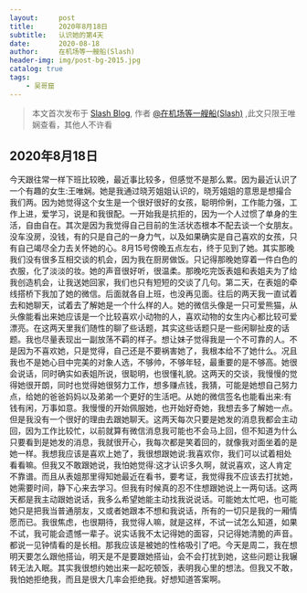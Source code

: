 ```yaml
---
layout:     post
title:      2020年8月18日
subtitle:   认识她的第4天
date:       2020-08-18
author:     在机场等一艘船(Slash)
header-img: img/post-bg-2015.jpg
catalog: true
tags:
    - 吴哥窟
---
```



> 本文首次发布于 [Slash Blog](http://yuquanfeng.github.io), 作者 [@在机场等一艘船(Slash)](http://github.com/yuquanfeng) ,此文只限王唯娴查看，其他人不许看

## 2020年8月18日

今天跟往常一样下班比较晚，最近事比较多，但感觉不是那么累。因为最近认识了一个有趣的女生:王唯娴。她是我通过晓芳姐姐认识的，晓芳姐姐的意思是想撮合我们两。因为她觉得这个女生是一个很好很好的女孩，聪明伶俐，工作能力强，工作上进，爱学习，说是和我很配。一开始我是抗拒的，因为一个人过惯了单身的生活，自由自在。其次是因为我觉得自己目前的生活状态根本不配去谈一个女朋友。没车没房，没钱，有的只是自己的一身力气，以及如果确实是自己喜欢的女孩，只有自己竭尽全力去关怀她的心。8月15号傍晚五点左右，终于见到了她。其实那晚我们没有很多互相交谈的机会，因为我在厨房做饭。只记得那晚她穿着一件白色的衣服，化了淡淡的妆。她的声音很好听，很温柔。那晚吃完饭表姐和表姐夫为了给我创造机会，让我送她回家，我们也只有短短的交谈了几句。第二天，在表姐的牵线搭桥下我加了她的微信。后面就各自上班，也没再见面。往后的两天我一直试着去和她聊天，试着去了解她是一个什么样的人。她的微信头像是一只可爱熊猫，从头像能看出来她应该是一个比较喜欢小动物的人，喜欢动物的女生内心都比较可爱漂亮。在这两天里我们随性的聊了些话题，其实这些话题只是一些闲聊扯皮的话题。我也尽量表现出一副放荡不羁的样子。想让妹子觉得我是一个不可靠的人。不是因为不喜欢她，只是觉得，自己还是不要祸害她了，我根本给不了她什么。况且我也不是她心目中完美的对象人选，不够帅，不够年轻，最重要的是不够高。她很会说话，同时确实如表姐所说，很聪明，也很懂礼貌。这两天的交谈，我慢慢的觉得她很开朗，同时也觉得她很努力工作，想多赚点钱，我猜，可能是她想自己努力点，给她的爸爸妈妈以及弟弟一个更好的生活吧。从她的微信签名也能看出来:有钱有闲，万事如意。我慢慢的开始佩服她，也开始好奇她，我想去多了解她一点。但是我没有一个很好的理由去跟她聊天。这两天每次只要是她发的消息我都会主动回，因为工作比较忙，以前就算有微信消息我可能也不会马上回，但不知道为什么只要看到是她发的消息，我就很开心，我每次都是笑着回的，就像我对面坐着的是她一样。我想我应该是喜欢上她了，我很想跟她说:我喜欢你，我们可以试着相处看看嘛。但我又不敢跟她说，我怕她觉得:这才认识多久啊，就说喜欢，这人肯定不靠谱。而且从表姐那里得知她最近在看书，要考证，我觉得我不应该去打扰她，她需要时间，静下心来去学习。但我有时候真的忍不住想跟她说上一两句话。这两天都是我主动跟她说话，我多么希望她能主动找我说说话。可能她太忙吧，也可能她只是把我当普通朋友，又或者她跟本不想和我说话，所有的一切只是我的一厢情愿而已。我很焦虑，也很期待，我觉得人嘛，就是这样，不试一试怎么知道，如果不试，我可能会遗憾一辈子。说实话我不太记得她的面容，只记得她清脆的声音。都说一见钟情看的是长相。那我应该是被她的性格吸引了吧。今天是周二，我在想明天要怎么跟他搭讪，明天是不是要跟她搭讪，会不会打扰到她，这些问题让我辗转无法入眠。其实我很想约她出来一起吃顿饭，表明我心里的想法。但我又不敢，我怕她拒绝我，而且是很大几率会拒绝我。好想知道答案啊。